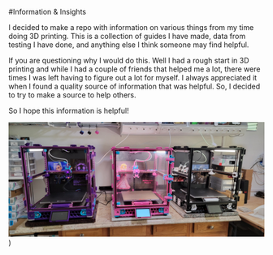 #Information & Insights

I decided to make a repo with information on various things from my time doing 3D printing.   This is a collection of guides I have made, data from testing I have done, and anything else I think someone may find helpful.        

If you are questioning why I would do this.   Well I had a rough start in 3D printing and while I had a couple of friends that helped me a lot, there were times I was left having to figure out a lot for myself.   I always appreciated it when I found a quality source of information that was helpful.   So, I decided to try to make a source to help others.

So I hope this information is helpful!   

![Alt text](https://github.com/TheKittieKatt/Information-Insights/blob/main/MyPrinters.jpg))
